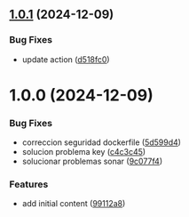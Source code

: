## [1.0.1](https://github.com/Nikamo1915/python-app-devsecops/compare/v1.0.0...v1.0.1) (2024-12-09)


### Bug Fixes

* update action ([d518fc0](https://github.com/Nikamo1915/python-app-devsecops/commit/d518fc09c1505c3949e839dd8755bdacc1a6d71c))

# 1.0.0 (2024-12-09)


### Bug Fixes

* correccion seguridad dockerfile ([5d599d4](https://github.com/Nikamo1915/python-app-devsecops/commit/5d599d4530bcaace9e0574a157fc7127474bf951))
* solucion problema key ([c4c3c45](https://github.com/Nikamo1915/python-app-devsecops/commit/c4c3c45038c8047bc6c84ec6cbe3d6d129caa6e0))
* solucionar problemas sonar ([9c077f4](https://github.com/Nikamo1915/python-app-devsecops/commit/9c077f446b0de0ec7cdf888135bbdd039d7c3952))


### Features

* add initial content ([99112a8](https://github.com/Nikamo1915/python-app-devsecops/commit/99112a8cd8fbc46e2593cbe5fe6be40e1333dcf1))
